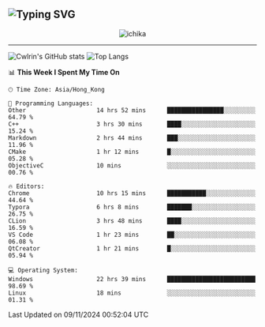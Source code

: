 ![Typing SVG](https://readme-typing-svg.demolab.com?font=Jost&size=24&pause=1000&color=7799EE&vCenter=true&multiline=true&random=false&width=435&height=100&lines=Hi+there;I'm+Sakurakouji+Nanaha;You+can+also+tell+me+Cwlrin%E2%98%86)
---
<p align="center">
  <img src="https://image.cwlrin.wiki/images/2024/11/09/1000015899.png" alt="ichika" border="0" />
</p>

---
![Cwlrin's GitHub stats](https://github-readme-stats.vercel.app/api?username=cwlrin&show_icons=true&theme=buefy)
![Top Langs](https://github-readme-stats.vercel.app/api/top-langs/?username=cwlrin&layout=compact&hide=html,css)

<!--START_SECTION:waka-->
📊 **This Week I Spent My Time On** 

```text
🕑︎ Time Zone: Asia/Hong_Kong

💬 Programming Languages: 
Other                    14 hrs 52 mins      ████████████████░░░░░░░░░   64.79 % 
C++                      3 hrs 30 mins       ████░░░░░░░░░░░░░░░░░░░░░   15.24 % 
Markdown                 2 hrs 44 mins       ███░░░░░░░░░░░░░░░░░░░░░░   11.96 % 
CMake                    1 hr 12 mins        █░░░░░░░░░░░░░░░░░░░░░░░░   05.28 % 
ObjectiveC               10 mins             ░░░░░░░░░░░░░░░░░░░░░░░░░   00.76 % 

🔥 Editors: 
Chrome                   10 hrs 15 mins      ███████████░░░░░░░░░░░░░░   44.64 % 
Typora                   6 hrs 8 mins        ███████░░░░░░░░░░░░░░░░░░   26.75 % 
CLion                    3 hrs 48 mins       ████░░░░░░░░░░░░░░░░░░░░░   16.59 % 
VS Code                  1 hr 23 mins        ██░░░░░░░░░░░░░░░░░░░░░░░   06.08 % 
QtCreator                1 hr 21 mins        █░░░░░░░░░░░░░░░░░░░░░░░░   05.94 % 

💻 Operating System: 
Windows                  22 hrs 39 mins      █████████████████████████   98.69 % 
Linux                    18 mins             ░░░░░░░░░░░░░░░░░░░░░░░░░   01.31 % 
```


 Last Updated on 09/11/2024 00:52:04 UTC
<!--END_SECTION:waka-->
